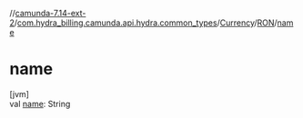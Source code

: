//[camunda-7.14-ext-2](../../../../index.md)/[com.hydra_billing.camunda.api.hydra.common_types](../../index.md)/[Currency](../index.md)/[RON](index.md)/[name](name.md)

# name

[jvm]\
val [name](name.md): String
